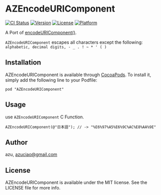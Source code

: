 # AZEncodeURIComponent

[![CI Status](http://img.shields.io/travis/azu/AZEncodeURIComponent.svg?style=flat)](https://travis-ci.org/azu/AZEncodeURIComponent)
[![Version](https://img.shields.io/cocoapods/v/AZEncodeURIComponent.svg?style=flat)](http://cocoadocs.org/docsets/AZEncodeURIComponent)
[![License](https://img.shields.io/cocoapods/l/AZEncodeURIComponent.svg?style=flat)](http://cocoadocs.org/docsets/AZEncodeURIComponent)
[![Platform](https://img.shields.io/cocoapods/p/AZEncodeURIComponent.svg?style=flat)](http://cocoadocs.org/docsets/AZEncodeURIComponent)

A Port of [encodeURIComponent()](https://developer.mozilla.org/en-US/docs/Web/JavaScript/Reference/Global_Objects/encodeURIComponent "encodeURIComponent()").

`AZEncodeURIComponent` escapes all characters except the following: `alphabetic, decimal digits, - _ . ! ~ * ' ( )`

## Installation

AZEncodeURIComponent is available through [CocoaPods](http://cocoapods.org). To install
it, simply add the following line to your Podfile:

    pod "AZEncodeURIComponent"

## Usage

use `AZEncodeURIComponent` C Function.

```objc
AZEncodeURIComponent(@"日本語"); // -> "%E6%97%A5%E6%9C%AC%E8%AA%9E"
```

## Author

azu, azuciao@gmail.com

## License

AZEncodeURIComponent is available under the MIT license. See the LICENSE file for more info.

